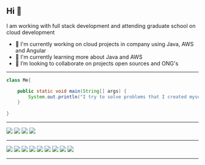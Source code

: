 ## Hi 👋

I am working with full stack development and attending graduate school on cloud development

- 🔭 I'm currently working on cloud projects in company using Java, AWS and Angular
- 🌱 I'm currently learning more about Java and AWS
- 🤝 I’m looking to collaborate on projects open sources and ONG's

----------

```java
class Me{

    public static void main(String[] args) {
        System.out.println("I try to solve problems that I created myself");
    }
    
}
```

----------



[<img src="https://img.shields.io/badge/twitter-%231DA1F2.svg?&style=for-the-badge&logo=twitter&logoColor=white" />](https://twitter.com/OIsmaelElias) [<img src="https://img.shields.io/badge/linkedin-%230077B5.svg?&style=for-the-badge&logo=linkedin&logoColor=white" />](https://www.linkedin.com/in/ismael-eliass/) [<img src = "https://img.shields.io/badge/instagram-%23E4405F.svg?&style=for-the-badge&logo=instagram&logoColor=white">](https://www.instagram.com/ismael.eliass/) [<img src = "https://img.shields.io/badge/facebook-%231877F2.svg?&style=for-the-badge&logo=facebook&logoColor=white">](https://www.facebook.com/ismael.elias.904)

----------


[<img src="https://img.shields.io/badge/JavaScript-323330?style=for-the-badge&logo=javascript&logoColor=F7DF1E"/>]()
[<img src="https://img.shields.io/badge/React-20232A?style=for-the-badge&logo=react&logoColor=61DAFB">]()
[<img src="https://img.shields.io/badge/AngularJS-E23237?style=for-the-badge&logo=angularjs&logoColor=white">]()
[<img src="https://img.shields.io/badge/Spring-6DB33F?style=for-the-badge&logo=spring&logoColor=white">]()
[<img src="https://img.shields.io/badge/Spring_Boot-F2F4F9?style=for-the-badge&logo=spring-boot">]()
[<img src="https://img.shields.io/badge/Node.js-339933?style=for-the-badge&logo=nodedotjs&logoColor=white">]()
[<img src="https://img.shields.io/badge/nestjs-E0234E?style=for-the-badge&logo=nestjs&logoColor=white">]()
[<img src="https://img.shields.io/badge/Junit5-25A162?style=for-the-badge&logo=junit5&logoColor=white">]()
[<img src="https://img.shields.io/badge/Mocha-8D6748?style=for-the-badge&logo=Mocha&logoColor=white"/>]()

----------
